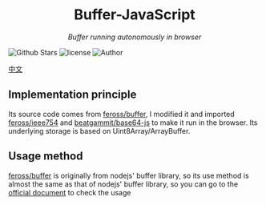 <h1 align="center">Buffer-JavaScript</h1>
<p align="center">
  <em>Buffer running autonomously in browser</em>
</p>
<p align="center">
  
![Github Stars](https://img.shields.io/github/stars/pcl-aacin/buffer-javascript.svg)
![license](https://img.shields.io/badge/LICENSE-GNU--3.0-brightgreen)
![Author](https://img.shields.io/badge/Author-pcl--aacin-green)
</p>

[中文](README.cn.md)

## Implementation principle
Its source code comes from [feross/buffer](https://github.com/feross/buffer), I modified it and imported [feross/ieee754](https://github.com/feross/ieee754) and [beatgammit/base64-js](https://github.com/beatgammit/base64-js) to make it run in the browser. Its underlying storage is based on Uint8Array/ArrayBuffer.

## Usage method
[feross/buffer](https://github.com/feross/buffer) is originally from nodejs' buffer library, so its use method is almost the same as that of nodejs' buffer library, so you can go to the [official document](https://nodejs.org/docs/latest/api/buffer.html) to check the usage
